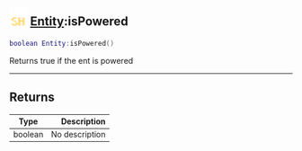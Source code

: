 ## <img src="../../.gitbook/assets/shared.png" width="32" height="32" /> [Entity](../entity/README.md):isPowered

```lua
boolean Entity:isPowered()
```

Returns true if the ent is powered<br>

-----------------
## Returns

| Type   | Description |
| ------ | ----------: |
| boolean | No description |
